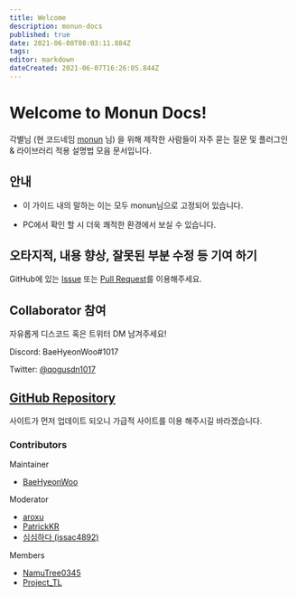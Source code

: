```yaml
---
title: Welcome
description: monun-docs
published: true
date: 2021-06-08T08:03:11.884Z
tags: 
editor: markdown
dateCreated: 2021-06-07T16:26:05.844Z
---
```


# Welcome to Monun Docs!

각별님 (현 코드네임 [monun](https://github.com/monun/) 님) 을 위해 제작한 사람들이 자주 묻는 질문 및 플러그인 & 라이브러리 적용 설명법 모음 문서입니다.

## 안내

- 이 가이드 내의 말하는 이는 모두 monun님으로 고정되어 있습니다.

- PC에서 확인 할 시 더욱 쾌적한 환경에서 보실 수 있습니다.

## 오타지적, 내용 향상, 잘못된 부분 수정 등 기여 하기

GitHub에 있는 [Issue](https://github.com/HyeonWorks/monun-docs/issues) 또는 [Pull Request](https://github.com/HyeonWorks/monun-docs/pulls)를 이용해주세요.

## **Collaborator 참여**

자유롭게 디스코드 혹은 트위터 DM 남겨주세요!

Discord: BaeHyeonWoo#1017

Twitter: [@qogusdn1017](https://twitter.com/qogusdn1017)

## [GitHub Repository](https://github.com/HyeonWorks/monun-docs)

사이트가 먼저 업데이트 되오니 가급적 사이트를 이용 해주시길 바라겠습니다.

### Contributors

Maintainer

- [BaeHyeonWoo](https://github.com/qogusdn1017)

Moderator

- [aroxu](https://github.com/aroxu)
- [PatrickKR](https://github.com/patrick-mc)
- [심심하다 (issac4892)](https://github.com/issac4892)

Members

- [NamuTree0345](https://github.com/NamuTree0345)
- [Project_TL](https://github.com/ProjectTL12345)
